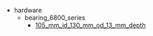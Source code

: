 * hardware
  * bearing_6800_series
    * [105_mm_id_130_mm_od_13_mm_depth](hardware/bearing_6800_series/105_mm_id_130_mm_od_13_mm_depth)
